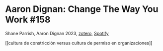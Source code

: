 # Aaron Dignan: Change The Way You Work #158
Shane Parrish, Aaron Dignan 2023, [zotero](zotero://select/items/@parrishdignan2023), [Spotify](https://open.spotify.com/episode/3h2LOvRMCvAl8ZFMUXjg3U?si=77f110218e9c4cc2)

[[cultura de constricción versus cultura de permiso en organizaciones]]


